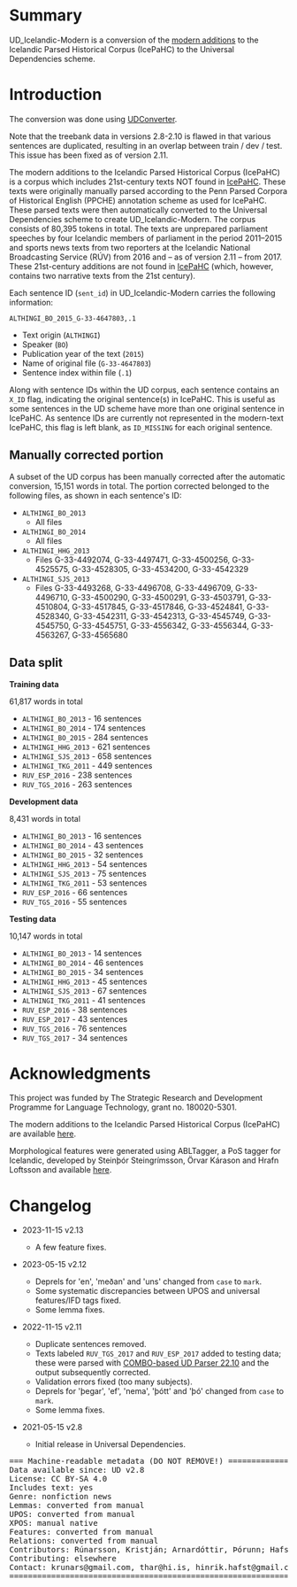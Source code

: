 # Summary

UD_Icelandic-Modern is a conversion of the [modern additions](https://github.com/antonkarl/icecorpus/tree/master/finished/additions2019) to the Icelandic Parsed Historical Corpus (IcePaHC) to the Universal Dependencies scheme.


# Introduction

The conversion was done using [UDConverter](https://github.com/thorunna/UDConverter).

Note that the treebank data in versions 2.8-2.10 is flawed in that various sentences are duplicated, resulting in an overlap between train / dev / test. This issue has been fixed as of version 2.11.

The modern additions to the Icelandic Parsed Historical Corpus (IcePaHC) is a corpus which includes 21st-century texts NOT found in [IcePaHC](https://repository.clarin.is/repository/xmlui/handle/20.500.12537/62). These texts were originally manually parsed according to the Penn Parsed Corpora of Historical English (PPCHE) annotation scheme as used for IcePaHC. These parsed texts were then automatically converted to the Universal Dependencies scheme to create UD_Icelandic-Modern. The corpus consists of 80,395 tokens in total. The texts are unprepared parliament speeches by four Icelandic members of parliament in the period 2011–2015 and sports news texts from two reporters at the Icelandic National Broadcasting Service (RÚV) from 2016 and – as of version 2.11 – from 2017. These 21st-century additions are not found in [IcePaHC](https://repository.clarin.is/repository/xmlui/handle/20.500.12537/62) (which, however, contains two narrative texts from the 21st century).

Each sentence ID (`sent_id`) in UD_Icelandic-Modern carries the following information:

`ALTHINGI_BO_2015_G-33-4647803,.1`

- Text origin (`ALTHINGI`)
- Speaker (`BO`)
- Publication year of the text (`2015`)
- Name of original file (`G-33-4647803`)
- Sentence index within file (`.1`)

Along with sentence IDs within the UD corpus, each sentence contains an `X_ID` flag, indicating the original sentence(s) in IcePaHC. This is useful as some sentences in the UD scheme have more than one original sentence in IcePaHC. As sentence IDs are currently not represented in the modern-text IcePaHC, this flag is left blank, as `ID_MISSING` for each original sentence.


## Manually corrected portion

A subset of the UD corpus has been manually corrected after the automatic conversion, 15,151 words in total. The portion corrected belonged to the following files, as shown in each sentence's ID:
- `ALTHINGI_BO_2013`
  - All files
- `ALTHINGI_BO_2014`
  -  All files
- `ALTHINGI_HHG_2013`
  - Files G-33-4492074, G-33-4497471, G-33-4500256, G-33-4525575, G-33-4528305, G-33-4534200, G-33-4542329
- `ALTHINGI_SJS_2013`
  -  Files G-33-4493268, G-33-4496708, G-33-4496709, G-33-4496710, G-33-4500290, G-33-4500291, G-33-4503791, G-33-4510804, G-33-4517845, G-33-4517846, G-33-4524841, G-33-4528340, G-33-4542311, G-33-4542313, G-33-4545749, G-33-4545750, G-33-4545751, G-33-4556342, G-33-4556344, G-33-4563267, G-33-4565680

## Data split

**Training data**

61,817 words in total

- `ALTHINGI_BO_2013` - 16 sentences
- `ALTHINGI_BO_2014` - 174 sentences
- `ALTHINGI_BO_2015` - 284 sentences
- `ALTHINGI_HHG_2013` - 621 sentences
- `ALTHINGI_SJS_2013` - 658 sentences
- `ALTHINGI_TKG_2011` - 449 sentences
- `RUV_ESP_2016` - 238 sentences
- `RUV_TGS_2016` - 263 sentences

**Development data**

8,431 words in total

- `ALTHINGI_BO_2013` - 16 sentences
- `ALTHINGI_BO_2014` - 43 sentences
- `ALTHINGI_BO_2015` - 32 sentences
- `ALTHINGI_HHG_2013` - 54 sentences
- `ALTHINGI_SJS_2013` - 75 sentences
- `ALTHINGI_TKG_2011` - 53 sentences
- `RUV_ESP_2016` - 66 sentences
- `RUV_TGS_2016` - 55 sentences

**Testing data**

10,147 words in total

- `ALTHINGI_BO_2013` - 14 sentences
- `ALTHINGI_BO_2014` - 46 sentences
- `ALTHINGI_BO_2015` - 34 sentences
- `ALTHINGI_HHG_2013` - 45 sentences
- `ALTHINGI_SJS_2013` - 67 sentences
- `ALTHINGI_TKG_2011` - 41 sentences
- `RUV_ESP_2016` - 38 sentences
- `RUV_ESP_2017` - 43 sentences
- `RUV_TGS_2016` - 76 sentences
- `RUV_TGS_2017` - 34 sentences


# Acknowledgments

This project was funded by The Strategic Research and Development Programme for Language Technology, grant no. 180020-5301.

The modern additions to the Icelandic Parsed Historical Corpus (IcePaHC) are available [here](https://github.com/antonkarl/icecorpus/tree/master/finished/additions2019).

Morphological features were generated using ABLTagger, a PoS tagger for Icelandic, developed by Steinþór Steingrímsson, Örvar Kárason and Hrafn Loftsson and available [here](https://github.com/steinst/ABLTagger).


# Changelog

* 2023-11-15 v2.13
  * A few feature fixes.
* 2023-05-15 v2.12
  * Deprels for 'en', 'meðan' and 'uns' changed from `case` to `mark`.
  * Some systematic discrepancies between UPOS and universal features/IFD tags fixed.
  * Some lemma fixes.
* 2022-11-15 v2.11
  * Duplicate sentences removed.
  * Texts labeled `RUV_TGS_2017` and `RUV_ESP_2017` added to testing data; these were parsed with [COMBO-based UD Parser 22.10](https://repository.clarin.is/repository/xmlui/handle/20.500.12537/272) and the output subsequently corrected.
  * Validation errors fixed (too many subjects).
  * Deprels for 'þegar', 'ef', 'nema', 'þótt' and 'þó' changed from `case` to `mark`.
  * Some lemma fixes.

* 2021-05-15 v2.8
  * Initial release in Universal Dependencies.


<pre>
=== Machine-readable metadata (DO NOT REMOVE!) ================================
Data available since: UD v2.8
License: CC BY-SA 4.0
Includes text: yes
Genre: nonfiction news
Lemmas: converted from manual
UPOS: converted from manual
XPOS: manual native
Features: converted from manual
Relations: converted from manual
Contributors: Rúnarsson, Kristján; Arnardóttir, Þórunn; Hafsteinsson, Hinrik; Barkarson, Starkaður; Jónsdóttir, Hildur; Steingrímsson, Steinþór; Sigurðsson, Einar Freyr
Contributing: elsewhere
Contact: krunars@gmail.com, thar@hi.is, hinrik.hafst@gmail.com, starkadur.barkarson@arnastofnun.is, hildur.jonsdottir@gmail.com, steinthor.steingrimsson@arnastofnun.is, einar.freyr.sigurdsson@arnastofnun.is
===============================================================================
</pre>
